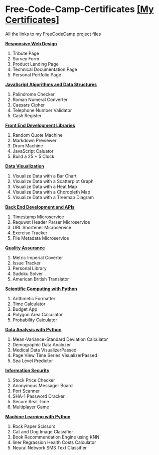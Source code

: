 # Free-Code-Camp-Certificates [[My Certificates]](https://www.freecodecamp.org/lululucii)
All the links to my FreeCodeCamp project files

**[Responsive Web Design](https://www.freecodecamp.org/learn/responsive-web-design/)**
  1. Tribute Page
  2. Survey Form
  3. Product Landing Page
  4. Technical Documentation Page
  5. Personal Portfolio Page

**[JavaScript Algorithms and Data Structures](https://www.freecodecamp.org/learn/javascript-algorithms-and-data-structures)**
  1. Palindrome Checker
  2. Roman Numeral Converter
  3. Caesars Cipher
  4. Telephone Number Validator
  5. Cash Register

**[Front End Development Libraries](https://www.freecodecamp.org/learn/front-end-development-libraries)**
  1. Random Quote Machine
  2. Markdown Previewer
  3. Drum Machine
  4. JavaScript Caluator
  5. Build a 25 + 5 Clock

**[Data Visualization](https://www.freecodecamp.org/learn/data-visualization)**
  1. Visualize Data with a Bar Chart
  2. Visualize Data with a Scatterplot Graph
  3. Visualize Data with a Heat Map
  4. Visualize Data with a Choropleth Map
  5. Visualize Data with a Treemap Diagram

**[Back End Development and APIs](https://www.freecodecamp.org/learn/back-end-development-and-apis)**
  1. Timestamp Microservice
  2. Requwst Header Parser Microservice
  3. URL Shortener Microservice
  4. Exercise Tracker
  5. File Metadata Microservice

**[Quality Assurance](https://www.freecodecamp.org/learn/quality-assurance)**
  1. Metric Imperial Coverter
  2. Issue Tracker
  3. Personal Library
  4. Sudoku Solver
  5. American British Translator

**[Scientific Computing with Python](https://www.freecodecamp.org/learn/scientific-computing-with-python)**
  1. Arithmetic Formatter
  2. Time Calculator
  3. Budget App
  4. Polygon Area Calculator
  5. Probability Calculator

**[Data Analysis with Python](https://www.freecodecamp.org/learn/data-analysis-with-python)**
  1. Mean-Variance-Standard Deviation Calculator
  2. Demographic Data Analyzer
  3. Medical Data VisualizerPassed
  4. Page View Time Series VisualizerPassed
  5. Sea Level Predictor

**[Information Security](https://www.freecodecamp.org/learn/information-security)**
  1. Stock Price Checker
  2. Anonymous Messager Board
  3. Port Scanner
  4. SHA-1 Password Cracker
  5. Secure Real Time 
  6. Multiplayer Game

**[Machine Learning with Python](https://www.freecodecamp.org/learn/machine-learning-with-python)**
  1. Rock Paper Scissors
  2. Cat and Dog Image Classifier
  3. Book Recommendation Engine using KNN
  4. liner Regrassion Health Costs Calculator
  5. Neural Network SMS Text Classifier 
